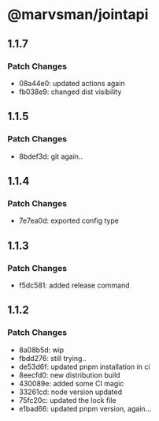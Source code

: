 # @marvsman/jointapi

## 1.1.7

### Patch Changes

- 08a44e0: updated actions again
- fb038e9: changed dist visibility

## 1.1.5

### Patch Changes

- 8bdef3d: git again..

## 1.1.4

### Patch Changes

- 7e7ea0d: exported config type

## 1.1.3

### Patch Changes

- f5dc581: added release command

## 1.1.2

### Patch Changes

- 8a08b5d: wip
- fbdd276: still trying..
- de53d6f: updated pnpm installation in ci
- 8eecfd0: new distribution build
- 430089e: added some CI magic
- 33261cd: node version updated
- 75fc20c: updated the lock file
- e1bad66: updated pnpm version, again...
